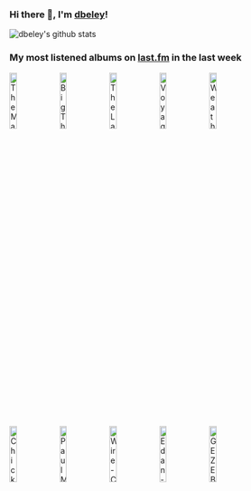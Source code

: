 ### Hi there 👋, I'm [dbeley](https://dbeley.ovh/en)!

![dbeley's github stats](https://github-readme-stats.vercel.app/api?username=dbeley)

### My most listened albums on [last.fm](https://www.last.fm/user/d_beley) in the last week

[<img src='https://lastfm.freetls.fastly.net/i/u/300x300/7dbbfe5461f6495ab0a216db3316f976.jpg' width='16%' height='16%' alt='The Magnetic Fields - i'>](https://www.last.fm/music/the%2bmagnetic%2bfields/i)&nbsp;
[<img src='https://lastfm.freetls.fastly.net/i/u/300x300/c5ead34a6aca64a663a3ed83fadfc742.jpg' width='16%' height='16%' alt='Big Thief - Dragon New Warm Mountain I Believe in You'>](https://www.last.fm/music/big%2bthief/dragon%2bnew%2bwarm%2bmountain%2bi%2bbelieve%2bin%2byou)&nbsp;
[<img src='https://lastfm.freetls.fastly.net/i/u/300x300/48a26e613124f0a242545ebe620b4951.png' width='16%' height='16%' alt='The Last Dinner Party - Prelude To Ecstasy'>](https://www.last.fm/music/the%2blast%2bdinner%2bparty/prelude%2bto%2becstasy)&nbsp;
[<img src='https://lastfm.freetls.fastly.net/i/u/300x300/c083e66aafa19449c013f30a054686ac.jpg' width='16%' height='16%' alt='Voyage - VOYAGE'>](https://www.last.fm/music/voyage/voyage)&nbsp;
[<img src='https://lastfm.freetls.fastly.net/i/u/300x300/04320832727734600b1bdd210630b484.jpg' width='16%' height='16%' alt='Weatherday - Come In'>](https://www.last.fm/music/weatherday/come%2bin)&nbsp;
<br>
[<img src='https://lastfm.freetls.fastly.net/i/u/300x300/6f5bf612f0da41f49539c2b15560c50e.jpg' width='16%' height='16%' alt='Chick Corea - My Spanish Heart'>](https://www.last.fm/music/chick%2bcorea/my%2bspanish%2bheart)&nbsp;
[<img src='https://lastfm.freetls.fastly.net/i/u/300x300/685a56d9936f4ce8afead850acbcbd05.jpg' width='16%' height='16%' alt='Paul McCartney - McCartney'>](https://www.last.fm/music/paul%2bmccartney/mccartney)&nbsp;
[<img src='https://lastfm.freetls.fastly.net/i/u/300x300/cc93b6f2904a488fbda811f198b50205.png' width='16%' height='16%' alt='Wire - Chairs Missing'>](https://www.last.fm/music/wire/chairs%2bmissing)&nbsp;
[<img src='https://lastfm.freetls.fastly.net/i/u/300x300/77f0b11de4054f2dbd54518764dd91b6.png' width='16%' height='16%' alt='Edan - Beauty and the Beat'>](https://www.last.fm/music/edan/beauty%2band%2bthe%2bbeat)&nbsp;
[<img src='https://lastfm.freetls.fastly.net/i/u/300x300/bb13b935d6014c1cd20e17d8e82f95fd.jpg' width='16%' height='16%' alt='GEZEBELLE GABURGABLY - Gaburger'>](https://www.last.fm/music/gezebelle%2bgaburgably/gaburger)&nbsp;
<br>
